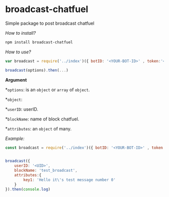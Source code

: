 # broadcast-chatfuel
Simple package to post broadcast chatfuel

*How to install?*

```bash
npm install broadcast-chatfuel
```
*How to use?*

```javascript
var broadcast = require('../index')({ botID: '<YOUR-BOT-ID>' , token:'<YOUR-TOKEN>'})

broadcast(options).then(...)


```
__Argument__

 *`options`: is an `object` or `array` of `object`.  
 
 *`object`:
     
 *`userID`: userID.
       
 *`blockName`: name of block chatfuel.
       
 *`attributes`: an `object` of many.

*Example:*
```javascript
const broadcast = require('../index')({ botID: '<YOUR-BOT-ID>' , token:'<YOUR-TOKEN>'})


broadcast({
    userID: '<UID>',
    blockName: 'test_broadcast',
    attributes:{
        key1: 'Hello it\'s test message number 0'
    }
}).then(console.log)
```

